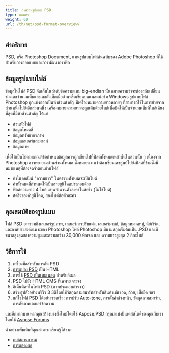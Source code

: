 ```yaml
---
title: ภาพรวมรูปแบบ PSD
type: เอกสาร
weight: 60
url: /th/net/psd-format-overview/
---
```


## **คำอธิบาย**
PSD, หรือ Photoshop Document, แทนรูปแบบไฟล์ต้นฉบับของ Adobe Photoshop ที่ใช้สำหรับการออกแบบและการพัฒนากราฟิก
## **ข้อมูลรูปแบบไฟล์**
ข้อมูลในไฟล์ PSD จัดเก็บในลำดับข้อความแบบ big-endian นั้นหมายความว่าจะต้องสลับเปลี่ยนช่วงเลขจำนวนเต็มและเลขตัวเล็กเมื่ออ่านหรือเขียนบนแพลตฟอร์ม Windows รูปแบบไฟล์ Photoshop ถูกแบ่งออกเป็นห้าส่วนสำคัญ มีเครื่องหมายความยาวหลายๆ ที่สามารถใช้ในการย้ายจากส่วนหนึ่งไปยังอีกส่วนหนึ่ง เครื่องหมายความยาวจะถูกเติมด้วยไบต์เพื่อปัดให้เป็นจำนวนเต็มที่ใกล้เคียงที่สุดที่มีห้าส่วนสำคัญ ได้แก่

- ส่วนหัวไฟล์
- ข้อมูลโหมดสี
- ข้อมูลทรัพยากรภาพ
- ข้อมูลเลเยอร์และมาสก์
- ข้อมูลภาพ

เพื่อให้เป็นไปตามเกณฑ์ข้อกำหนดข้อมูลควรถูกเขียนไปที่ฟิลด์ทั้งหมดเหล่านั้นในส่วนนั้น ๆ เนื่องจาก Photoshop อาจพยายามอ่านส่วนทั้งหมด ซึ่งหมายความว่าต้องเขียนเลขศูนย์ไปยังฟิลด์ที่ข้ามซึ่งมีหมายเหตุที่ต้องจดจำตอนอ่านไฟล์

- ค่าในคอลัมน์ "ความยาว" ในตารางทั้งหมดจะเป็นไบต์
- ค่าทั้งหมดที่กำหนดให้เป็นสายยูนิโคดประกอบด้วย
- ฟิลด์ความยาว 4 ไบต์ แทนจำนวนตัวละครในสตริง (ไม่ใช่ไบต์)
- สตริงของค่ายูนิโคด, สองไบต์ต่อตัวละคร
## **คุณสมบัติของรูปแบบ**
ไฟล์ PSD อาจรวมถึงเลเยอร์รูปภาพ, เลเยอร์การปรับแต่ง, เลเยอร์มาสก์, ข้อมูลหมวดหมู่, คีย์เวิร์ด, และองค์ประสงค์เฉพาะของ Photoshop ไฟล์ Photoshop มีนามสกุลเริ่มต้นเป็น .PSD และมีขนาดสูงสุดของความสูงและความกว้าง 30,000 พิกเซล และ ความยาวสูงสุด 2 กีกะไบต์
## **วิธีการใช้**
1. เครื่องมือสำหรับการตัด PSD
1. [การแปลง PSD](/psd/th/net/converting-psd-image-to-raster-format/) เป็น HTML
1. การใช้ [PSD เป็นเทมเพลต](/psd/th/net/using-psd-files-as-templates-for-automation-business-cards-case/) สำหรับอีเมล
1. PSD ไปยัง HTML CMS ที่เฉพาะเจาะจง
1. อิเด็นติตท์ในไฟล์ PSD (ภาพประกอบตำรวจ)
1. สร้างรูปตัวอย่างพรีวิว 3 มิติโดยใช้วัตถุฉลามสมาร์ทสำหรับสินค้าเช่นขวด, ถ้วย, เสื้อยืด ฯลฯ
1. แก้ไขไฟล์ PSD ได้อย่างรวดเร็ว: การปรับ Auto-tone, การตั้งค่าล่วงหน้า, วัตถุฉลามสมาร์ท, การตัดภาพเลเยอร์ข้อความ

และอีกมากมาย หากคุณสร้างบางสิ่งใหม่โดยใช้ Aspose.PSD กรุณาแบ่งปันเคสสไตดีของคุณกับเราโดยใช้ [Aspose Forums](https://forum.aspose.com/)

ตัวอย่างเพิ่มเติมที่คุณสามารถเรียนรู้ได้จาก:

- [เคสสถานการณ์](https://downloads.aspose.com/corporate/case-studies/aspose.psd/)
- [การแสดงผล](/psd/th/net/showcases-html/)
